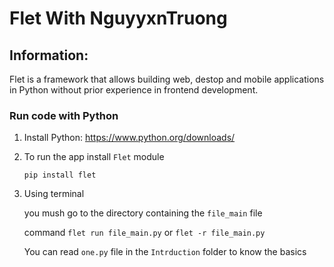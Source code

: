 # Flet With NguyyxnTruong
## Information: 
Flet is a framework that allows building web, destop and mobile applications in Python without prior experience in frontend development.
### Run code with Python
1. Install Python: https://www.python.org/downloads/

2. To run the app install `Flet` module

    `pip install flet`

3. Using terminal 
    
    you mush go to the directory containing the `file_main` file

    command `flet run file_main.py` or `flet -r file_main.py`

    You can read `one.py` file in the `Intrduction` folder to know the basics

